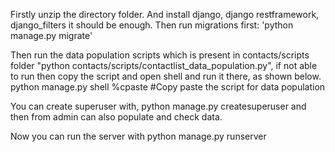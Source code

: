 

Firstly unzip the directory folder.
And install django, django restframework, django_filters it should be enough.
Then run migrations first: 'python manage.py migrate'

Then run the data population scripts which is present in contacts/scripts folder "python contacts/scripts/contactlist_data_population.py", 
if not able to run then copy the script and open shell and run it there, as shown below.
python manage.py shell
%cpaste
#Copy paste the script for data population

You can create superuser with, python manage.py createsuperuser and then from admin can also populate and check data.

Now you can run the server with python manage.py runserver
